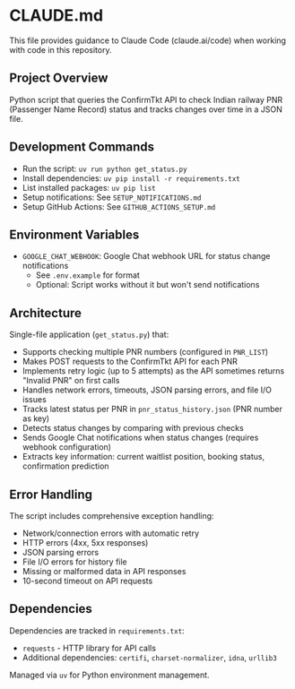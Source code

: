 # CLAUDE.md

This file provides guidance to Claude Code (claude.ai/code) when working with code in this repository.

## Project Overview

Python script that queries the ConfirmTkt API to check Indian railway PNR (Passenger Name Record) status and tracks changes over time in a JSON file.

## Development Commands

- Run the script: `uv run python get_status.py`
- Install dependencies: `uv pip install -r requirements.txt`
- List installed packages: `uv pip list`
- Setup notifications: See `SETUP_NOTIFICATIONS.md`
- Setup GitHub Actions: See `GITHUB_ACTIONS_SETUP.md`

## Environment Variables

- `GOOGLE_CHAT_WEBHOOK`: Google Chat webhook URL for status change notifications
  - See `.env.example` for format
  - Optional: Script works without it but won't send notifications

## Architecture

Single-file application (`get_status.py`) that:
- Supports checking multiple PNR numbers (configured in `PNR_LIST`)
- Makes POST requests to the ConfirmTkt API for each PNR
- Implements retry logic (up to 5 attempts) as the API sometimes returns "Invalid PNR" on first calls
- Handles network errors, timeouts, JSON parsing errors, and file I/O issues
- Tracks latest status per PNR in `pnr_status_history.json` (PNR number as key)
- Detects status changes by comparing with previous checks
- Sends Google Chat notifications when status changes (requires webhook configuration)
- Extracts key information: current waitlist position, booking status, confirmation prediction

## Error Handling

The script includes comprehensive exception handling:
- Network/connection errors with automatic retry
- HTTP errors (4xx, 5xx responses)
- JSON parsing errors
- File I/O errors for history file
- Missing or malformed data in API responses
- 10-second timeout on API requests

## Dependencies

Dependencies are tracked in `requirements.txt`:
- `requests` - HTTP library for API calls
- Additional dependencies: `certifi`, `charset-normalizer`, `idna`, `urllib3`

Managed via `uv` for Python environment management.
